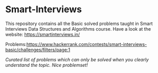 # Smart-Interviews
This repository contains all the Basic solved problems taught in Smart Interviews Data Structures and Algorithms course. Have a look at the
website: https://smartinterviews.in/

Problems:https://www.hackerrank.com/contests/smart-interviews-basic/challenges/filters/page:1

*Curated list of problems which can only be solved when you clearly understand the topic. Nice problemset!*



